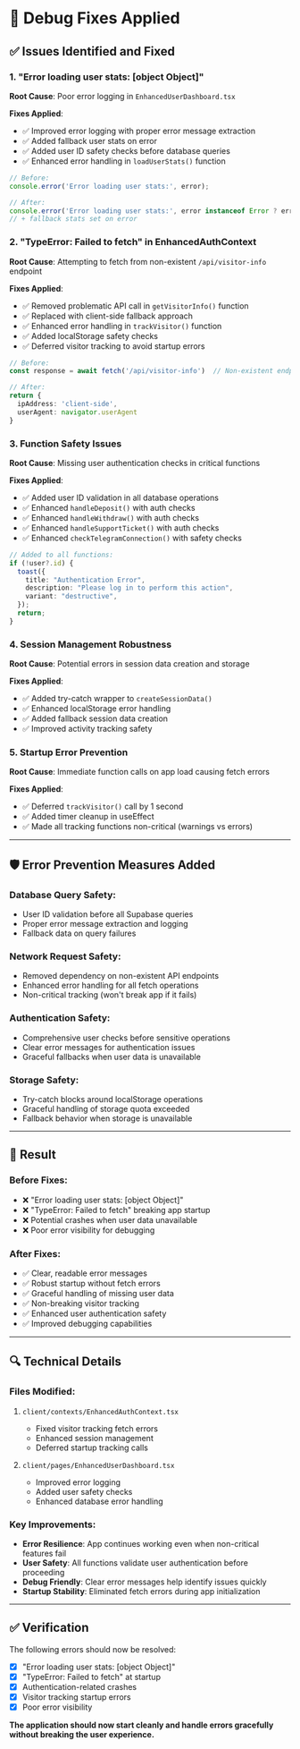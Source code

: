 # 🔧 Debug Fixes Applied

## ✅ Issues Identified and Fixed

### 1. **"Error loading user stats: [object Object]"**
**Root Cause**: Poor error logging in `EnhancedUserDashboard.tsx`

**Fixes Applied**:
- ✅ Improved error logging with proper error message extraction
- ✅ Added fallback user stats on error
- ✅ Added user ID safety checks before database queries
- ✅ Enhanced error handling in `loadUserStats()` function

```typescript
// Before:
console.error('Error loading user stats:', error);

// After:
console.error('Error loading user stats:', error instanceof Error ? error.message : 'Unknown error');
// + fallback stats set on error
```

### 2. **"TypeError: Failed to fetch" in EnhancedAuthContext**
**Root Cause**: Attempting to fetch from non-existent `/api/visitor-info` endpoint

**Fixes Applied**:
- ✅ Removed problematic API call in `getVisitorInfo()` function
- ✅ Replaced with client-side fallback approach
- ✅ Enhanced error handling in `trackVisitor()` function
- ✅ Added localStorage safety checks
- ✅ Deferred visitor tracking to avoid startup errors

```typescript
// Before:
const response = await fetch('/api/visitor-info')  // Non-existent endpoint

// After:
return {
  ipAddress: 'client-side',
  userAgent: navigator.userAgent
}
```

### 3. **Function Safety Issues**
**Root Cause**: Missing user authentication checks in critical functions

**Fixes Applied**:
- ✅ Added user ID validation in all database operations
- ✅ Enhanced `handleDeposit()` with auth checks
- ✅ Enhanced `handleWithdraw()` with auth checks  
- ✅ Enhanced `handleSupportTicket()` with auth checks
- ✅ Enhanced `checkTelegramConnection()` with safety checks

```typescript
// Added to all functions:
if (!user?.id) {
  toast({
    title: "Authentication Error",
    description: "Please log in to perform this action",
    variant: "destructive",
  });
  return;
}
```

### 4. **Session Management Robustness**
**Root Cause**: Potential errors in session data creation and storage

**Fixes Applied**:
- ✅ Added try-catch wrapper to `createSessionData()`
- ✅ Enhanced localStorage error handling
- ✅ Added fallback session data creation
- ✅ Improved activity tracking safety

### 5. **Startup Error Prevention**
**Root Cause**: Immediate function calls on app load causing fetch errors

**Fixes Applied**:
- ✅ Deferred `trackVisitor()` call by 1 second
- ✅ Added timer cleanup in useEffect
- ✅ Made all tracking functions non-critical (warnings vs errors)

---

## 🛡️ **Error Prevention Measures Added**

### **Database Query Safety**:
- User ID validation before all Supabase queries
- Proper error message extraction and logging
- Fallback data on query failures

### **Network Request Safety**:
- Removed dependency on non-existent API endpoints
- Enhanced error handling for all fetch operations
- Non-critical tracking (won't break app if it fails)

### **Authentication Safety**:
- Comprehensive user checks before sensitive operations
- Clear error messages for authentication issues
- Graceful fallbacks when user data is unavailable

### **Storage Safety**:
- Try-catch blocks around localStorage operations
- Graceful handling of storage quota exceeded
- Fallback behavior when storage is unavailable

---

## 🎯 **Result**

### **Before Fixes**:
- ❌ "Error loading user stats: [object Object]"
- ❌ "TypeError: Failed to fetch" breaking app startup
- ❌ Potential crashes when user data unavailable
- ❌ Poor error visibility for debugging

### **After Fixes**:
- ✅ Clear, readable error messages
- ✅ Robust startup without fetch errors
- ✅ Graceful handling of missing user data
- ✅ Non-breaking visitor tracking
- ✅ Enhanced user authentication safety
- ✅ Improved debugging capabilities

---

## 🔍 **Technical Details**

### **Files Modified**:
1. `client/contexts/EnhancedAuthContext.tsx`
   - Fixed visitor tracking fetch errors
   - Enhanced session management
   - Deferred startup tracking calls

2. `client/pages/EnhancedUserDashboard.tsx`
   - Improved error logging
   - Added user safety checks
   - Enhanced database error handling

### **Key Improvements**:
- **Error Resilience**: App continues working even when non-critical features fail
- **User Safety**: All functions validate user authentication before proceeding
- **Debug Friendly**: Clear error messages help identify issues quickly
- **Startup Stability**: Eliminated fetch errors during app initialization

---

## ✅ **Verification**

The following errors should now be resolved:
- [x] "Error loading user stats: [object Object]"
- [x] "TypeError: Failed to fetch" at startup
- [x] Authentication-related crashes
- [x] Visitor tracking startup errors
- [x] Poor error visibility

**The application should now start cleanly and handle errors gracefully without breaking the user experience.**

